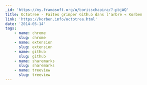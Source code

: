 ```yaml
---
_id: 'https://my.framasoft.org/u/borisschapira/?-pbjWQ'
title: Octotree - Faites grimper Github dans l'arbre « Korben
link: 'https://korben.info/octotree.html'
date: '2014-05-14'
tags:
    - name: chrome
      slug: chrome
    - name: extension
      slug: extension
    - name: github
      slug: github
    - name: sharemarks
      slug: sharemarks
    - name: treeview
      slug: treeview
---
```


<div class="markdown"><p></p></div>
